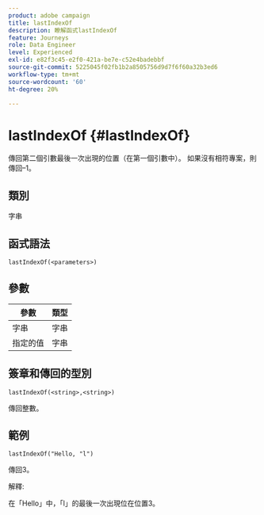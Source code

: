 ```yaml
---
product: adobe campaign
title: lastIndexOf
description: 瞭解函式lastIndexOf
feature: Journeys
role: Data Engineer
level: Experienced
exl-id: e82f3c45-e2f0-421a-be7e-c52e4badebbf
source-git-commit: 5225045f02fb1b2a8505756d9d7f6f60a32b3ed6
workflow-type: tm+mt
source-wordcount: '60'
ht-degree: 20%

---
```


# lastIndexOf {#lastIndexOf}

傳回第二個引數最後一次出現的位置（在第一個引數中）。 如果沒有相符專案，則傳回–1。

## 類別

字串

## 函式語法

`lastIndexOf(<parameters>)`

## 參數

| 參數 | 類型 |
|-----------|------------------|
| 字串 | 字串 |
| 指定的值 | 字串 |

## 簽章和傳回的型別

`lastIndexOf(<string>,<string>)`

傳回整數。

## 範例

`lastIndexOf("Hello, "l")`

傳回3。

解釋:

在「Hello」中，「l」的最後一次出現位在位置3。
